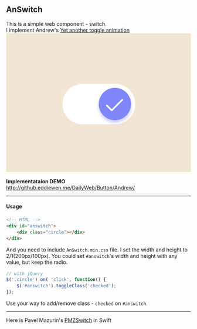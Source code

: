 ## AnSwitch
This is a simple web component - switch.  
I implement Andrew's [Yet another toggle animation](https://dribbble.com/shots/2309834-Yet-another-toggle-animation)
![switch](switch.gif)

__Implementataion DEMO__  
<http://github.eddiewen.me/DailyWeb/Button/Andrew/>

----

#### Usage
~~~html
<!-- HTML -->
<div id="answitch">
	<div class="circle"></div>
</div>
~~~
And you need to include `AnSwitch.min.css` file. I set the width and height to 2/1(200px/100px). You could set `#answitch`'s width and height with any value, but keep the radio.

~~~javascript
// with jQuery
$('.circle').on( 'click', function() {
	$('#answitch').toggleClass('checked');
});
~~~
Use your way to add/remove class - `checked` on `#answitch`.

----
Here is Pavel Mazurin's [PMZSwitch](https://github.com/kovpas/PMZSwitch) in Swift
